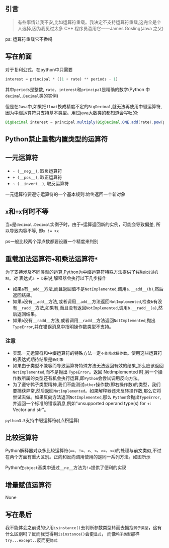 ## 引言
>有些事情让我不安,比如运算符重载。我决定不支持运算符重载,这完全是个人选择,因为我见过太多 C++ 程序员滥用它——James Gosling(Java 之父) 

ps: 运算符重载它不香吗 

## 写在前面
对于复利公式，在python中只需要
```python
interest = principal * ((1 + rate) ** periods - 1)
```
其中`periods`是整数, `rate`、`interest`和`principal`是精确的数字(Python 中`decimal.Decimal`类的实例)


但是在`Java`中,如果把`float`换成精度不定的`BigDecimal`,就无法再使用中缀运算符,因为中缀运算符只支持基本类型。用过java大数类的都知道会写吐的:
```java
BigDecimal interest = principal.multiply(BigDecimal.ONE.add(rate).pow(periods).subtract(BigDecimal.ONE));
```

## Python禁止重载内置类型的运算符

## 一元运算符
- `- (__neg__)`, 取负运算符
- `+ (__pos__)`, 取正运算符
- `~ (__invert__)`, 取反运算符

一元运算符要遵守运算符的一个基本规则:始终返回一个新对象


## `x`和`+x`何时不等
当`x`是`decimal.Decimal`实例子时，由于`+`运算返回新的实例，可能会导致偏差, 所以导致内容不等, 即`x != +x`

ps一般比较两个浮点数都要设置一个精度来判别

## 重载加法运算符`+`和乘法运算符`*`
为了支持涉及不同类型的运算,Python为中缀运算符特殊方法提供了`特殊的分派机制`。对
表达式`a + b`来说,解释器会执行以下几步操作
- 如果`a`有`__add__`方法,而且返回值不是`NotImplemented`,调用`a.__add__(b)`,然后返回结果。
- 如果`a`没有`__add__`方法,或者调用`__add__`方法返回`NotImplemented`,检查`b`有没有`__radd__`方法,如果有,而且没有返回`NotImplemented`,调用`b.__radd__(a)`,然后返回结果。
- 如果`b`没有`__radd__`方法,或者调用`__radd__`方法返回`NotImplemented`,抛出`TypeError`,并在错误消息中指明操作数类型不支持。


### 注意
- 实现一元运算符和中缀运算符的特殊方法一定`不能修改操作数`。使用这些运算符的表达式期待结果是`新对象`
- 如果由于类型不兼容而导致运算符特殊方法无法返回有效的结果,那么应该返回`NotImplemented`,而不是抛出
`TypeError`。返回 NotImplemented 时,另一个操作数所属的类型还有机会执行运算,即`Python`会尝试调用反向方法。
- 为了遵守鸭子类型精神,我们不能测试`other`操作数(即右操作数)的类型，我们要捕获异常,然后返回`NotImplemented`。如果解释器还未反转操作数,那么它将尝试去做。如果反向方法返回`NotImplemented`,那么 `Python`会抛出`TypeError`,并返回一个标准的错误消息,例如“unsupported operand type(s) for +: Vector and
str”。


`python3.5`支持中缀运算符`@`(点积运算)

## 比较运算符
Python解释器对众多比较运算符(`==`、`!=`、`>`、`<`、`>=`、`<=`)的处理与前文类似,不过在两个方面有重大区别。正向和反向调用使用的是同一系列方法。如图所示

Python在`object`基类中通过`__ne__`方法为`!=`提供了便利的实现

## 增量赋值运算符
None

## 写在最后
我不能体会之前说的少用`isinstance()`去判断参数类型转而去拥抱`鸭子类型`，这有什么区别吗？反而我觉得用`isinstance()`会更`显式`， 而像`鸭子类型`那样`try...except..`反而更`隐式`